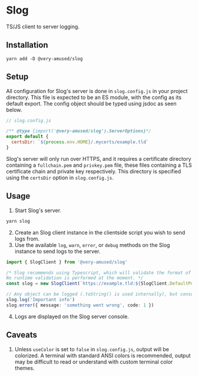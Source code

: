 # Slog
TS/JS client to server logging.

## Installation
```
yarn add -D @very-amused/slog
```

## Setup
All configuration for Slog's server is done in `slog.config.js` in your project directory. This file is expected to be an ES module, with the config as its default export. The config object should be typed using jsdoc as seen below.
```js
// slog.config.js

/** @type {import('@very-amused/slog').ServerOptions}*/
export default {
  certsDir: `${process.env.HOME}/.mycerts/example.tld`
}
```

Slog's server will only run over HTTPS, and it requires a certificate directory containing a `fullchain.pem` and `privkey.pem` file, these files containing a TLS certificate chain and private key respectively. This directory is specified using the `certsDir` option in `slog.config.js`.

## Usage
1. Start Slog's server.
```sh
yarn slog
```
2. Create an Slog client instance in the clientside script you wish to send logs from.
3. Use the available `log`, `warn`, `error`, or `debug` methods on the Slog instance to send logs to the server.
```ts
import { SlogClient } from '@very-amused/slog'

/* Slog recommends using Typescript, which will validate the format of client URLs at compile time.
No runtime validation is performed at the moment. */
const slog = new SlogClient(`https://example.tld:${SlogClient.DefaultPort}`)

// Any object can be logged (.toString() is used internally), but console CSS is not supported
slog.log('Important info')
slog.error({ message: 'something went wrong', code: 1 })
```
4. Logs are displayed on the Slog server console.

## Caveats
1. Unless `useColor` is set to `false` in `slog.config.js`, output will be colorized. A terminal with standard ANSI colors is recommended, output may be difficult to read or understand with custom terminal color themes.
